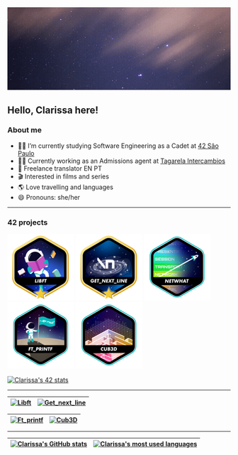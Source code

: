 <img src="https://github.com/clacrisostomo/pics/blob/master/Cover.gif">

<h2> Hello, Clarissa here!</h2>

<h3> About me</h3>

- 👩‍🚀 I’m currently studying Software Engineering as a Cadet at [42 Sâo Paulo](https://www.42sp.org.br/)
- 👩‍💻 Currently working as an Admissions agent at [Tagarela Intercambios](http://tagarela.com.au)
- 📖 Freelance translator EN PT
- 🎬 Interested in films and series
- 🌎 Love travelling and languages
- 😄 Pronouns: she/her

---
<h3> 42 projects</h3>

<img src="https://github.com/clacrisostomo/pics/blob/master/libftm.png"> <img src="https://github.com/clacrisostomo/pics/blob/master/get_next_linem.png"> <img src="https://github.com/clacrisostomo/pics/blob/master/netwhate.png"> <img src="https://github.com/clacrisostomo/pics/blob/master/ft_printfe.png"> <img src="https://github.com/clacrisostomo/pics/blob/master/cub3de.png">

[![Clarissa's 42 stats](https://badge42.herokuapp.com/api/stats/csantos-?privacyEmail=true&cursus=42cursus&privacyName=true)](https://github.com/JaeSeoKim/badge42)

---

| [![Libft](https://github-readme-stats.vercel.app/api/pin/?username=clacrisostomo&repo=42_cursus_libft&theme=material-palenight&hide_border=true)](https://github.com/clacrisostomo/42_cursus_libft) | [![Get_next_line](https://github-readme-stats.vercel.app/api/pin/?username=clacrisostomo&repo=42_cursus_get_next_line&theme=material-palenight&hide_border=true)](https://github.com/clacrisostomo/42_cursus_get_next_line) |
|:-:|:-:|

| [![Ft_printf](https://github-readme-stats.vercel.app/api/pin/?username=clacrisostomo&repo=42_cursus_ft_printf&theme=material-palenight&hide_border=true)](https://github.com/clacrisostomo/42_cursus_ft_printf) | [![Cub3D](https://github-readme-stats.vercel.app/api/pin/?username=clacrisostomo&repo=42_cursus_cub3d&theme=material-palenight&hide_border=true)](https://github.com/clacrisostomo/42_cursus_cub3d) |
|:-:|:-:|

---

| [![Clarissa's GitHub stats](https://github-readme-stats.vercel.app/api?username=clacrisostomo&count_private=true&show_icons=true&hide=issues&hide_border=true&theme=material-palenight)](https://github.com/clacrisostomo?tab=repositories) | [![Clarissa's most used languages](https://github-readme-stats.vercel.app/api/top-langs/?username=clacrisostomo&layout=compact&hide_border=true&theme=material-palenight)](https://github.com/clacrisostomo?tab=repositories) |
|:-:|:-:|

